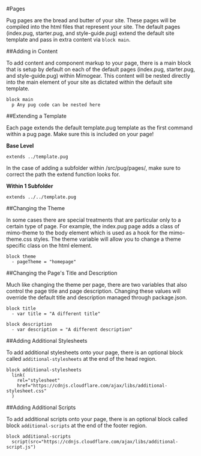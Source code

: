 #Pages

Pug pages are the bread and butter of your site. These pages will be compiled into the html files that represent your site. The default pages (index.pug, starter.pug, and style-guide.pug) extend the default site template and pass in extra content via `block main`.

##Adding in Content

To add content and component markup to your page, there is a main block that is setup by default on each of the default pages (index.pug, starter.pug, and style-guide.pug) within Mimogear. This content will be nested directly into the main element of your site as dictated within the default site template.

```pug
block main
  p Any pug code can be nested here
```

##Extending a Template

Each page extends the default template.pug template as the first command within a pug page. Make sure this is included on your page!

**Base Level**

```pug
extends ../template.pug
```

In the case of adding a subfolder within /src/pug/pages/, make sure to correct the path the extend function looks for.

**Within 1 Subfolder**

```pug
extends ../../template.pug
```

##Changing the Theme

In some cases there are special treatments that are particular only to a certain type of page. For example, the index.pug page adds a class of mimo-theme to the body element which is used as a hook for the mimo-theme.css styles. The theme variable will allow you to change a theme specific class on the html element.

```pug
block theme
  - pageTheme = "homepage"
```

##Changing the Page's Title and Description

Much like changing the theme per page, there are two variables that also control the page title and page description. Changing these values will override the default title and description managed through package.json.

```pug
block title
  - var title = "A different title"

block description
  - var description = "A different description"
```

##Adding Additional Stylesheets

To add additional stylesheets onto your page, there is an optional block called `additional-stylesheets` at the end of the head region.

```pug
block additional-stylesheets
  link(
    rel="stylesheet"
    href="https://cdnjs.cloudflare.com/ajax/libs/additional-stylesheet.css"
  )
```

##Adding Additional Scripts

To add additional scripts onto your page, there is an optional block called block `additional-scripts` at the end of the footer region.

```pug
block additional-scripts
  script(src="https://cdnjs.cloudflare.com/ajax/libs/additional-script.js")
```
